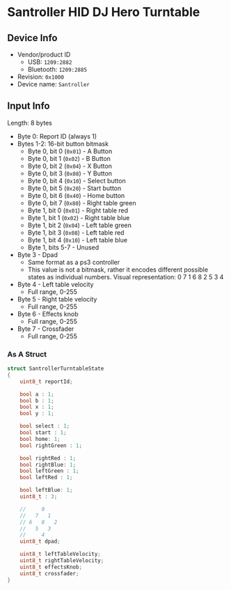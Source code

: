 # Santroller HID DJ Hero Turntable

## Device Info

- Vendor/product ID
  - USB: `1209:2882`
  - Bluetooth: `1209:2885`
- Revision: `0x1000`
- Device name: `Santroller`

## Input Info

Length: 8 bytes
- Byte 0: Report ID (always 1)
- Bytes 1-2: 16-bit button bitmask
  - Byte 0, bit 0 (`0x01`) - A Button
  - Byte 0, bit 1 (`0x02`) - B Button
  - Byte 0, bit 2 (`0x04`) - X Button
  - Byte 0, bit 3 (`0x08`) - Y Button
  - Byte 0, bit 4 (`0x10`) - Select button
  - Byte 0, bit 5 (`0x20`) - Start button
  - Byte 0, bit 6 (`0x40`) - Home button
  - Byte 0, bit 7 (`0x80`) - Right table green
  - Byte 1, bit 0 (`0x01`) - Right table red
  - Byte 1, bit 1 (`0x02`) - Right table blue
  - Byte 1, bit 2 (`0x04`) - Left table green
  - Byte 1, bit 3 (`0x08`) - Left table red
  - Byte 1, bit 4 (`0x10`) - Left table blue
  - Byte 1, bits 5-7 - Unused
- Byte 3 - Dpad
  - Same format as a ps3 controller
  - This value is not a bitmask, rather it encodes different possible states as individual numbers.
    Visual representation:
        0
      7   1
    6   8   2
      5   3
        4
- Byte 4 - Left table velocity
  - Full range, 0-255
- Byte 5 - Right table velocity
  - Full range, 0-255
- Byte 6 - Effects knob
  - Full range, 0-255
- Byte 7 - Crossfader
  - Full range, 0-255

### As A Struct

```cpp
struct SantrollerTurntableState
{
    uint8_t reportId;

    bool a : 1;
    bool b : 1;
    bool x : 1;
    bool y : 1;

    bool select : 1;
    bool start : 1;
    bool home: 1;
    bool rightGreen : 1;

    bool rightRed : 1;
    bool rightBlue: 1;
    bool leftGreen : 1;
    bool leftRed : 1;

    bool leftBlue: 1;
    uint8_t : 3;

    //     0
    //   7   1
    // 6   8   2
    //   5   3
    //     4
    uint8_t dpad;

    uint8_t leftTableVelocity;
    uint8_t rightTableVelocity;
    uint8_t effectsKnob;
    uint8_t crossfader;
}
```
